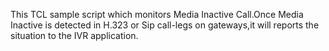 This TCL sample script which monitors Media Inactive Call.Once Media Inactive is detected in H.323 or Sip call-legs on gateways,it will reports the situation to the IVR application.
